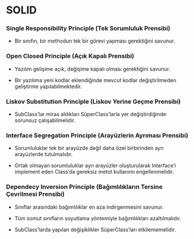 # SOLID

### **Single Responsibility Principle (Tek Sorumluluk Prensibi)**

- Bir sınıfın, bir methodun tek bir görevi yapması gerektiğini savunur.

### **Open Closed Principle (Açık Kapalı Prensibi)**

- Yazılım gelişime açık, değişime kapalı olması gerektiğini savunur. 

- Bir yazılıma yeni kodlar eklendiğinde mevcut kodlar değiştirilmeden geliştirme yapılabilmektedir.

### **Liskov Substitution Principle (Liskov Yerine Geçme Prensibi)**

- SubClass’lar miras aldıkları SüperClass’larla yer değiştirdiğinde sorunsuz çalışabilmelidir.

### **Interface Segregation Principle (Arayüzlerin Ayrıması Prensibi)**

- Sorumluluklar tek bir arayüzde değil daha özel birbirinden ayrı arayüzlerde tutulmalıdır.

- Ortak olmayan sorumluluklar ayrı arayüzler oluşturularak Interface’i implement eden Class’da gereksiz metot kullanımı engellenmelidir.

### **Dependecy Inversion Principle (Bağımlılıkların Tersine Çevrilmesi Prensibi)**

- Sınıflar arasındaki bağımlılıklar en aza indirgenmesini savunur.

- Tüm somut sınıfların soyutlama yöntemiyle bağımlılıkları azaltılmalıdır.

- SubClass’larda yapılan değişiklikler SüperClass’ları etkilememelidir.

